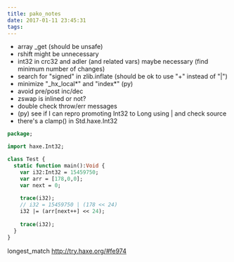 ```yaml
---
title: pako_notes
date: 2017-01-11 23:45:31
tags:
---
```

 - array _get (should be unsafe)
 - rshift might be unnecessary
 - int32 in crc32 and adler (and related vars) maybe necessary (find minimum number of changes)
 - search for "signed" in zlib.inflate (should be ok to use "+" instead of "|")
 - minimize "_hx_local*" and "index*" (py)
 - avoid pre/post inc/dec
 - zswap is inlined or not?
 - double check throw/err messages
 - (py) see if I can repro promoting Int32 to Long using | and check source
 - there's a clamp() in Std.haxe.Int32
 
 

```haxe
package;

import haxe.Int32;

class Test {
  static function main():Void {
    var i32:Int32 = 15459750;
    var arr = [178,0,0];
    var next = 0;
    
    trace(i32);
    // i32 = 15459750 | (178 << 24)
    i32 |= (arr[next++] << 24);
   
    trace(i32);
  }
}
```

longest_match
http://try.haxe.org/#fe974